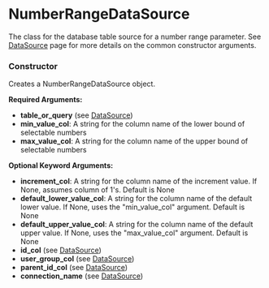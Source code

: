 # NumberRangeDataSource

The class for the database table source for a number range parameter. See [DataSource] page for more details on the common constructor arguments.

### Constructor

Creates a NumberRangeDataSource object.

**Required Arguments:**

- **table_or_query** (see [DataSource])
- **min_value_col**: A string for the column name of the lower bound of selectable numbers
- **max_value_col**: A string for the column name of the upper bound of selectable numbers

**Optional Keyword Arguments:**

- **increment_col**: A string for the column name of the increment value. If None, assumes column of 1's. Default is None
- **default_lower_value_col**: A string for the column name of the default lower value. If None, uses the "min_value_col" argument. Default is None
- **default_upper_value_col**: A string for the column name of the default upper value. If None, uses the "max_value_col" argument. Default is None
- **id_col** (see [DataSource])
- **user_group_col** (see [DataSource])
- **parent_id_col** (see [DataSource])
- **connection_name** (see [DataSource])


[DataSource]: ./DataSource